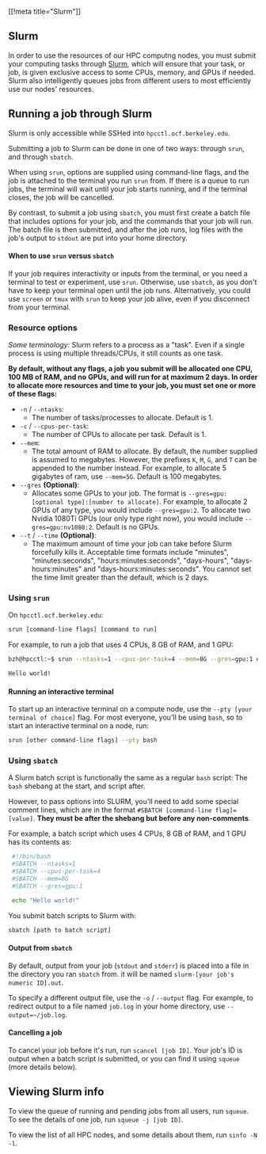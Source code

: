 [[!meta title="Slurm"]]

## Slurm

In order to use the resources of our HPC computng nodes, you must submit your
computing tasks through [Slurm][slurm], which will ensure that your task, or
job, is given exclusive access to some CPUs, memory, and GPUs if needed. Slurm
also intelligently queues jobs from different users to most efficiently use our
nodes' resources.

## Running a job through Slurm

Slurm is only accessible while SSHed into `hpcctl.ocf.berkeley.edu`.

Submitting a job to Slurm can be done in one of two ways: through `srun`, and
through `sbatch`.

When using `srun`, options are supplied using command-line flags, and the job
is attached to the terminal you run `srun` from. If there is a queue to run
jobs, the terminal will wait until your job starts running, and if the terminal
closes, the job will be cancelled.

By contrast, to submit a job using `sbatch`, you must first create a batch file
that includes options for your job, and the commands that your job will run.
The batch file is then submitted, and after the job runs, log files with the
job's output to `stdout` are put into your home directory.

#### When to use `srun` versus `sbatch`

If your job requires interactivity or inputs from the terminal, or you need a
terminal to test or experiment, use `srun`. Otherwise, use `sbatch`, as you
don't have to keep your terminal open until the job runs.
Alternatively, you could use `screen` or `tmux` with `srun` to keep your
job alive, even if you disconnect from your terminal.

### Resource options

*Some terminology:* Slurm refers to a process as a "task". Even if a single
process is using multiple threads/CPUs, it still counts as one task.

**By default, without any flags, a job you submit will be allocated one CPU,
100 MB of RAM, and no GPUs, and will run for at maximum 2 days. In order to
allocate more resources and time to your job, you must set one or more of these
flags:**

* `-n` / `--ntasks`:
    - The number of tasks/processes to allocate. Default is 1.
* `-c` / `--cpus-per-task`:
    - The number of CPUs to allocate per task. Default is 1.
* `--mem`:
    - The total amount of RAM to allocate. By default, the number supplied is
assumed to megabytes. However, the prefixes `K`, `M`, `G`, and `T` can be
appended to the number instead. For example, to allocate 5 gigabytes of ram,
use `--mem=5G`. Default is 100 megabytes.
* `--gres` **(Optional)**:
    - Allocates some GPUs to your job. The format is `--gres=gpu:[optional
type]:[number to allocate]`. For example, to allocate 2 GPUs of any type, you
would include `--gres=gpu:2`. To allocate two Nvidia 1080Ti GPUs (our only type
right now), you would include `--gres=gpu:nv1080:2`. Default is no GPUs.
* `--t` / `--time` **(Optional)**:
    - The maximum amount of time your job can take before Slurm forcefully
kills it. Acceptable time formats include "minutes", "minutes:seconds",
"hours:minutes:seconds", "days-hours", "days-hours:minutes" and
"days-hours:minutes:seconds". You cannot set the time limit greater than the
default, which is 2 days.

### Using `srun`

On `hpcctl.ocf.berkeley.edu`:

```bash
srun [command-line flags] [command to run]
```

For example, to run a job that uses 4 CPUs, 8 GB of RAM, and 1 GPU:

```bash
bzh@hpcctl:~$ srun --ntasks=1 --cpus-per-task=4 --mem=8G --gres=gpu:1 echo "Hello world!"

Hello world!
```

#### Running an interactive terminal

To start up an interactive terminal on a compute node, use the `--pty [your
terminal of choice]` flag. For most everyone, you'll be using `bash`, so to
start an interactive terminal on a node, run:

```bash
srun [other command-line flags] --pty bash
```

### Using `sbatch`

A Slurm batch script is functionally the same as a regular `bash` script: The
`bash` shebang at the start, and script after.

However, to pass options into SLURM, you'll need to add some special comment
lines, which are in the format `#SBATCH [command-line flag]=[value]`. **They
must be after the shebang but before any non-comments**.

For example, a batch script which uses 4 CPUs, 8 GB of RAM, and 1 GPU has its
contents as:

```bash
 #!/bin/bash
 #SBATCH --ntasks=1
 #SBATCH --cpus-per-task=4
 #SBATCH --mem=8G
 #SBATCH --gres=gpu:1

 echo "Hello world!"
```

You submit batch scripts to Slurm with:

```bash
sbatch [path to batch script]
```

#### Output from `sbatch`

By default, output from your job (`stdout` and `stderr`) is placed into a file
in the directory you ran `sbatch` from. it will be named `slurm-[your job's
numeric ID].out`.

To specify a different output file, use the `-o` / `--output` flag. For
example, to redirect output to a file named `job.log` in your home directory,
use `--output=~/job.log`.

#### Cancelling a job

To cancel your job before it's run, run `scancel [job ID]`. Your job's ID is
output when a batch script is submitted, or you can find it using `squeue`
(more details below).

## Viewing Slurm info

To view the queue of running and pending jobs from all users, run `squeue`. To
see the details of one job, run `squeue -j [job ID]`.

To view the list of all HPC nodes, and some details about them, run `sinfo -N
-l`.

[slurm]: https://slurm.schedmd.com/
